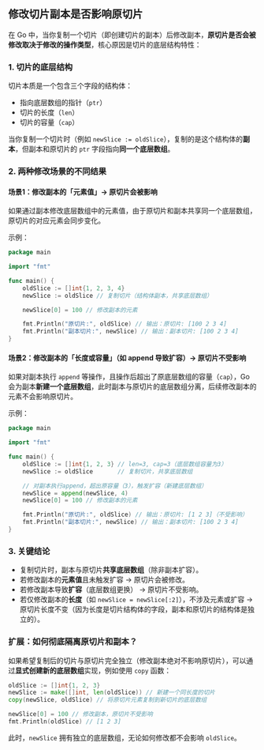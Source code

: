 ## 修改切片副本是否影响原切片
在 Go 中，当你复制一个切片（即创建切片的副本）后修改副本，**原切片是否会被修改取决于修改的操作类型**，核心原因是切片的底层结构特性：

### 1. 切片的底层结构
切片本质是一个包含三个字段的结构体：
- 指向底层数组的指针（`ptr`）
- 切片的长度（`len`）
- 切片的容量（`cap`）

当你复制一个切片时（例如 `newSlice := oldSlice`），复制的是这个结构体的**副本**，但副本和原切片的 `ptr` 字段指向**同一个底层数组**。


### 2. 两种修改场景的不同结果
#### 场景1：修改副本的「元素值」→ 原切片会被影响
如果通过副本修改底层数组中的元素值，由于原切片和副本共享同一个底层数组，原切片的对应元素会同步变化。

示例：
```go
package main

import "fmt"

func main() {
    oldSlice := []int{1, 2, 3, 4}
    newSlice := oldSlice // 复制切片（结构体副本，共享底层数组）

    newSlice[0] = 100 // 修改副本的元素

    fmt.Println("原切片:", oldSlice) // 输出：原切片: [100 2 3 4]
    fmt.Println("副本切片:", newSlice) // 输出：副本切片: [100 2 3 4]
}
```

#### 场景2：修改副本的「长度或容量」（如 append 导致扩容）→ 原切片不受影响
如果对副本执行 `append` 等操作，且操作后超出了原底层数组的容量（`cap`），Go 会为副本**新建一个底层数组**，此时副本与原切片的底层数组分离，后续修改副本的元素不会影响原切片。

示例：
```go
package main

import "fmt"

func main() {
    oldSlice := []int{1, 2, 3} // len=3, cap=3（底层数组容量为3）
    newSlice := oldSlice       // 复制切片，共享底层数组

    // 对副本执行append，超出原容量（3），触发扩容（新建底层数组）
    newSlice = append(newSlice, 4)
    newSlice[0] = 100 // 修改副本的元素

    fmt.Println("原切片:", oldSlice) // 输出：原切片: [1 2 3]（不受影响）
    fmt.Println("副本切片:", newSlice) // 输出：副本切片: [100 2 3 4]
}
```


### 3. 关键结论
- 复制切片时，副本与原切片**共享底层数组**（除非副本扩容）。
- 若修改副本的**元素值**且未触发扩容 → 原切片会被修改。
- 若修改副本导致**扩容**（底层数组更换） → 原切片不受影响。
- 若仅修改副本的**长度**（如 `newSlice = newSlice[:2]`），不涉及元素或扩容 → 原切片长度不变（因为长度是切片结构体的字段，副本和原切片的结构体是独立的）。


### 扩展：如何彻底隔离原切片和副本？
如果希望复制后的切片与原切片完全独立（修改副本绝对不影响原切片），可以通过**显式创建新的底层数组**实现，例如使用 `copy` 函数：
```go
oldSlice := []int{1, 2, 3}
newSlice := make([]int, len(oldSlice)) // 新建一个同长度的切片
copy(newSlice, oldSlice) // 将原切片元素复制到新切片的底层数组

newSlice[0] = 100 // 修改副本，原切片不受影响
fmt.Println(oldSlice) // [1 2 3]
```

此时，`newSlice` 拥有独立的底层数组，无论如何修改都不会影响 `oldSlice`。
